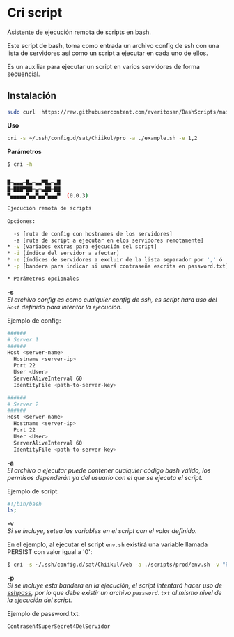 # Cri script

Asistente de ejecución remota de scripts en bash.

Este script de bash, toma como entrada un archivo config de ssh con una lista de servidores así como un script a ejecutar en cada uno de ellos.

Es un auxiliar para ejecutar un script en varios servidores de forma secuencial.


## Instalación

```bash
sudo curl  https://raw.githubusercontent.com/everitosan/BashScripts/main/cri/cri.sh -o /usr/local/bin/cri && sudo chmod +x /usr/local/bin/cri
```


**Uso**

```bash
cri -s ~/.ssh/config.d/sat/Chiikul/pro -a ./example.sh -e 1,2
```

**Parámetros**

```bash
$ cri -h


█─▄▄▄─█▄─▄▄▀█▄─▄█
█─███▀██─▄─▄██─██
▀▄▄▄▄▄▀▄▄▀▄▄▀▄▄▄▀  (0.0.3)

Ejecución remota de scripts
  
Opciones:

  -s [ruta de config con hostnames de los servidores]
  -a [ruta de script a ejecutar en elos servidores remotamente]
* -v [variabes extras para ejecución del script]
* -i [índice del servidor a afectar]
* -e [índices de servidores a excluir de la lista separador por ',' ó ';']
* -p [bandera para indicar si usará contraseña escrita en password.txt]

* Parámetros opcionales
```

**-s**  
*El archivo config es como cualquier config de ssh, es script hara uso del `Host` definido para intentar la ejecución.*

Ejemplo de config:
```bash
######
# Server 1
######
Host <server-name>
  Hostname <server-ip>
  Port 22
  User <User>
  ServerAliveInterval 60
  IdentityFile <path-to-server-key>

######
# Server 2
######
Host <server-name>
  Hostname <server-ip>
  Port 22
  User <User>
  ServerAliveInterval 60
  IdentityFile <path-to-server-key>
```

**-a**  
*El archivo a ejecutar puede contener cualquier código bash válido, los permisos dependerán ya del usuario con el que se ejecuta el script.*

Ejemplo de script:

```bash
#!/bin/bash
ls;
```

**-v**  
*Si se incluye, setea las variables en el script con el valor definido.*

En el ejemplo, al ejecutar el script `env.sh` existirá una variable llamada PERSIST con valor igual a '0':

```bash
$ cri -s ~/.ssh/config.d/sat/Chiikul/web -a ./scripts/prod/env.sh -v "PERSIST='0'" 
```


**-p**  
*Si se incluye esta bandera en la ejecución, el script intentará hacer uso de [sshpass](https://linux.die.net/man/1/sshpass), por lo que debe existir un archivo `password.txt` al mismo nivel de la ejecución del script.*

Ejemplo de password.txt:

```
Contraseñ4SuperSecret4DelServidor
```
